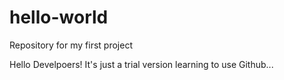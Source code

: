 # hello-world
Repository for my first project

Hello Develpoers!
It's just a trial version
learning to use Github...
